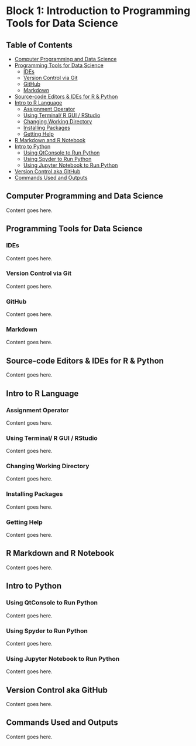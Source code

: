 # Block 1: Introduction to Programming Tools for Data Science

## Table of Contents
- [Computer Programming and Data Science](#computer-programming-and-data-science)
- [Programming Tools for Data Science](#programming-tools-for-data-science)
  - [IDEs](#ides)
  - [Version Control via Git](#version-control-via-git)
  - [GitHub](#github)
  - [Markdown](#markdown)
- [Source-code Editors & IDEs for R & Python](#source-code-editors--ides-for-r--python)
- [Intro to R Language](#intro-to-r-language)
  - [Assignment Operator](#assignment-operator)
  - [Using Terminal/ R GUI / RStudio](#using-terminal-r-gui-rstudio)
  - [Changing Working Directory](#changing-working-directory)
  - [Installing Packages](#installing-packages)
  - [Getting Help](#getting-help)
- [R Markdown and R Notebook](#r-markdown-and-r-notebook)
- [Intro to Python](#intro-to-python)
  - [Using QtConsole to Run Python](#using-qtconsole-to-run-python)
  - [Using Spyder to Run Python](#using-spyder-to-run-python)
  - [Using Jupyter Notebook to Run Python](#using-jupyter-notebook-to-run-python)
- [Version Control aka GitHub](#version-control-aka-github)
- [Commands Used and Outputs](#commands-used-and-outputs)

## Computer Programming and Data Science
Content goes here.

## Programming Tools for Data Science
### IDEs
Content goes here.

### Version Control via Git
Content goes here.

### GitHub
Content goes here.

### Markdown
Content goes here.

## Source-code Editors & IDEs for R & Python
Content goes here.

## Intro to R Language
### Assignment Operator
Content goes here.

### Using Terminal/ R GUI / RStudio
Content goes here.

### Changing Working Directory
Content goes here.

### Installing Packages
Content goes here.

### Getting Help
Content goes here.

## R Markdown and R Notebook
Content goes here.

## Intro to Python
### Using QtConsole to Run Python
Content goes here.

### Using Spyder to Run Python
Content goes here.

### Using Jupyter Notebook to Run Python
Content goes here.

## Version Control aka GitHub
Content goes here.

## Commands Used and Outputs
Content goes here.
